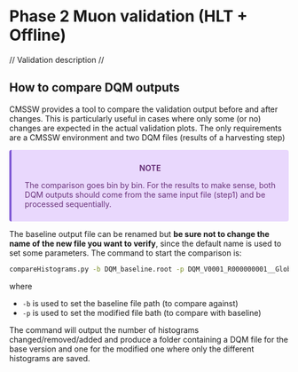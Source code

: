 # Phase 2 Muon validation (HLT + Offline)

// Validation description //

## How to compare DQM outputs
CMSSW provides a tool to compare the validation output before and after changes. 
This is particularly useful in cases where only some (or no) changes are expected in the actual validation plots. 
The only requirements are a CMSSW environment and two DQM files (results of a harvesting step)

<div class="warning" style='background-color:#E9D8FD; color: #69337A; border-left: solid #805AD5 4px; border-radius: 4px; padding:0.7em;'>
<span>
<p style='margin-top:1em; text-align:center'>
<b>NOTE</b></p>
<p style='margin-left:1em;'>
The comparison goes bin by bin. For the results to make sense, both DQM outputs should come from the same input file (step1) and be processed sequentially. 
</span>
</div>

The baseline output file can be renamed but **be sure not to change the name of the new file you want to verify**, since the default name is used to set some parameters. 
The command to start the comparison is:

```bash
compareHistograms.py -b DQM_baseline.root -p DQM_V0001_R000000001__Global__CMSSW_X_Y_Z__RECO.root 
```

where 

 - `-b` is used to set the baseline file path (to compare against)
 - `-p` is used to set the modified file bath (to compare with baseline)

The command will output the number of histograms changed/removed/added and produce a folder containing a DQM file for the base version and one for the modified one where only the different histograms are saved.

